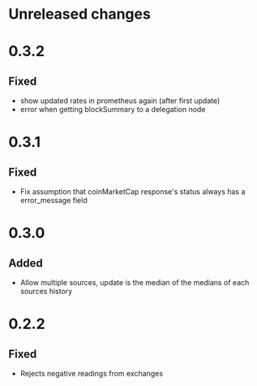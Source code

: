 # Unreleased changes

# 0.3.2

## Fixed
 - show updated rates in prometheus again (after first update)
 - error when getting blockSummary to a delegation node

# 0.3.1

## Fixed
 - Fix assumption that coinMarketCap response's status always has a error_message field

# 0.3.0

## Added

 - Allow multiple sources, update is the median of the medians of each sources history

# 0.2.2

## Fixed
-   Rejects negative readings from exchanges
